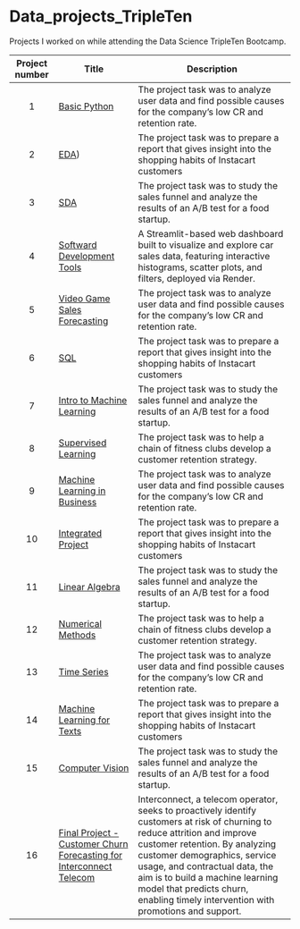 # Data_projects_TripleTen

Projects I worked on while attending the Data Science TripleTen Bootcamp.


| Project number | Title | Description |
| :-----------: | ----------- |----------- |
| 1 | [Basic Python](https://github.com/ayoungfloof/Data_projects_TripleTen/blob/main/Basic%20Python/Basic%20Python.ipynb)| The project task was to analyze user data and find possible causes for the company’s low CR and retention rate. |
| 2 | [EDA](https://github.com/ayoungfloof/Data_projects_TripleTen/blob/main/EDA/EDA.ipynb)) | The project task was to prepare a report that gives insight into the shopping habits of Instacart customers |
| 3 | [SDA](https://github.com/ayoungfloof/Data_projects_TripleTen/blob/main/SDA/SDA.ipynb) | The project task was to study the sales funnel and analyze the results of an A/B test for a food startup. |
| 4 | [Softward Development Tools](https://carsalesdashboard.onrender.com/) | A Streamlit-based web dashboard built to visualize and explore car sales data, featuring interactive histograms, scatter plots, and filters, deployed via Render.|
| 5 | [Video Game Sales Forecasting](https://github.com/ayoungfloof/Data_projects_TripleTen/blob/main/Video%20Game%20Sales%20Forecasting/Video%20Game%20Sales%20Forecasting.ipynb) | The project task was to analyze user data and find possible causes for the company’s low CR and retention rate. |
| 6 | [SQL](https://github.com/ayoungfloof/Data_projects_TripleTen/blob/main/SQL/SQL.ipynb) | The project task was to prepare a report that gives insight into the shopping habits of Instacart customers |
| 7 | [Intro to Machine Learning](https://github.com/ayoungfloof/Data_projects_TripleTen/blob/main/Intro%20to%20Machine%20Learning/Intro%20to%20Machine%20Learning.ipynb) | The project task was to study the sales funnel and analyze the results of an A/B test for a food startup. |
| 8 | [Supervised Learning](https://github.com/ayoungfloof/Data_projects_TripleTen/blob/main/Supervised%20Learning/Supervised%20Learning.ipynb) | The project task was to help a chain of fitness clubs develop a customer retention strategy. |
| 9 | [Machine Learning in Business](https://github.com/ayoungfloof/Data_projects_TripleTen/tree/main/Machine%20Learning%20in%20Business) | The project task was to analyze user data and find possible causes for the company’s low CR and retention rate. |
| 10 | [Integrated Project](https://github.com/ayoungfloof/Data_projects_TripleTen/blob/main/Integrated%20Project/Integrated%20Project.ipynb) | The project task was to prepare a report that gives insight into the shopping habits of Instacart customers |
| 11 | [Linear Algebra](https://github.com/ayoungfloof/Data_projects_TripleTen/blob/main/Linear%20Algebra/Linear%20Algebra.ipynb) | The project task was to study the sales funnel and analyze the results of an A/B test for a food startup. |
| 12 | [Numerical Methods](https://github.com/ayoungfloof/Data_projects_TripleTen/blob/main/Numerical%20Methods/Numerical%20Methods.ipynb) | The project task was to help a chain of fitness clubs develop a customer retention strategy. |
| 13 | [Time Series](https://github.com/ayoungfloof/Data_projects_TripleTen/blob/main/Time%20Series/Time%20Series.ipynb) | The project task was to analyze user data and find possible causes for the company’s low CR and retention rate. |
| 14 | [Machine Learning for Texts](https://github.com/ayoungfloof/Data_projects_TripleTen/blob/main/Machine%20Learning%20For%20Texts/Machine%20Learning%20For%20Texts.ipynb) | The project task was to prepare a report that gives insight into the shopping habits of Instacart customers |
| 15 | [Computer Vision](https://github.com/ayoungfloof/Data_projects_TripleTen/blob/main/Computer%20Vision/Computer%20Vision.ipynb) | The project task was to study the sales funnel and analyze the results of an A/B test for a food startup. |
| 16 | [Final Project - Customer Churn Forecasting for Interconnect Telecom](https://github.com/ayoungfloof/Data_projects_TripleTen/blob/main/Computer%20Vision/Computer%20Vision.ipynb) | Interconnect, a telecom operator, seeks to proactively identify customers at risk of churning to reduce attrition and improve customer retention. By analyzing customer demographics, service usage, and contractual data, the aim is to build a machine learning model that predicts churn, enabling timely intervention with promotions and support. |
